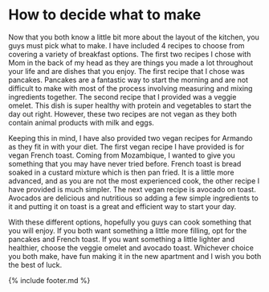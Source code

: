 # How to decide what to make

Now that you both know a little bit more about the layout of the
kitchen, you guys must pick what to make. I have included 4 recipes to
choose from covering a variety of breakfast options. The first two
recipes I chose with Mom in the back of my head as they are things you
made a lot throughout your life and are dishes that you enjoy. The first
recipe that I chose was pancakes. Pancakes are a fantastic way to start
the morning and are not difficult to make with most of the process
involving measuring and mixing ingredients together. The second recipe
that I provided was a veggie omelet. This dish is super healthy with
protein and vegetables to start the day out right. However, these two
recipes are not vegan as they both contain animal products with milk and
eggs.

Keeping this in mind, I have also provided two vegan recipes for Armando
as they fit in with your diet. The first vegan recipe I have provided is
for vegan French toast. Coming from Mozambique, I wanted to give you
something that you may have never tried before. French toast is bread
soaked in a custard mixture which is then pan fried. It is a little more
advanced, and as you are not the most experienced cook, the other recipe
I have provided is much simpler. The next vegan recipe is avocado on
toast. Avocados are delicious and nutritious so adding a few simple
ingredients to it and putting it on toast is a great and efficient way
to start your day.

With these different options, hopefully you guys can cook something that
you will enjoy. If you both want something a little more filling, opt
for the pancakes and French toast. If you want something a little
lighter and healthier, choose the veggie omelet and avocado toast.
Whichever choice you both make, have fun making it in the new apartment
and I wish you both the best of luck.

{% include footer.md %}
